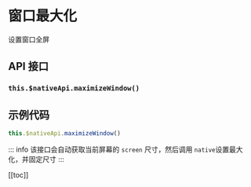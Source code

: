 # 窗口最大化

设置窗口全屏

## API 接口

### `this.$nativeApi.maximizeWindow()`

## 示例代码

```js
this.$nativeApi.maximizeWindow()
```
::: info
该接口会自动获取当前屏幕的 `screen` 尺寸，然后调用 `native`设置最大化，并固定尺寸
:::

[[toc]]
